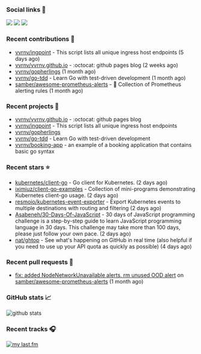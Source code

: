 ### Social links 🔗
[![](https://img.shields.io/badge/linkedin-0077b5?logo=linkedin&logoColor=white&style=flat-square)](https://www.linkedin.com/in/valery-voronov) [![](https://img.shields.io/badge/telegram-229ED9?logo=telegram&logoColor=white&style=flat-square)](https://t.me/vvoronov) [![](https://img.shields.io/badge/strava-FC4C02?logo=strava&logoColor=white&style=flat-square)](https://www.strava.com/athletes/72534161)

### Recent contributions 👷

- [vvrnv/ingpoint](https://github.com/vvrnv/ingpoint) - This script lists all unique ingress host endpoints (5 days ago)
- [vvrnv/vvrnv.github.io](https://github.com/vvrnv/vvrnv.github.io) - :octocat: github pages blog (2 weeks ago)
- [vvrnv/gopherlings](https://github.com/vvrnv/gopherlings) (1 month ago)
- [vvrnv/go-tdd](https://github.com/vvrnv/go-tdd) - Learn Go with test-driven development (1 month ago)
- [samber/awesome-prometheus-alerts](https://github.com/samber/awesome-prometheus-alerts) - 🚨 Collection of Prometheus alerting rules (1 month ago)

### Recent projects 💩

- [vvrnv/vvrnv.github.io](https://github.com/vvrnv/vvrnv.github.io) - :octocat: github pages blog
- [vvrnv/ingpoint](https://github.com/vvrnv/ingpoint) - This script lists all unique ingress host endpoints
- [vvrnv/gopherlings](https://github.com/vvrnv/gopherlings)
- [vvrnv/go-tdd](https://github.com/vvrnv/go-tdd) - Learn Go with test-driven development
- [vvrnv/booking-app](https://github.com/vvrnv/booking-app) - an example of a booking application that contains basic go syntax

### Recent stars ⭐

- [kubernetes/client-go](https://github.com/kubernetes/client-go) - Go client for Kubernetes. (2 days ago)
- [iximiuz/client-go-examples](https://github.com/iximiuz/client-go-examples) - Collection of mini-programs demonstrating Kubernetes client-go usage. (2 days ago)
- [resmoio/kubernetes-event-exporter](https://github.com/resmoio/kubernetes-event-exporter) - Export Kubernetes events to multiple destinations with routing and filtering (2 days ago)
- [Asabeneh/30-Days-Of-JavaScript](https://github.com/Asabeneh/30-Days-Of-JavaScript) - 30 days of JavaScript programming challenge is a step-by-step guide to learn JavaScript programming language in 30 days. This challenge may take more than 100 days,  please just follow your own pace.  (2 days ago)
- [nat/ghtop](https://github.com/nat/ghtop) - See what&#39;s happening on GitHub in real time (also helpful if you need to use up your API quota as quickly as possible) (4 days ago)

### Recent pull requests 🔨

- [fix: added NodeNetworkUnavailable alerts, rm unused OOD alert](https://github.com/samber/awesome-prometheus-alerts/pull/318) on [samber/awesome-prometheus-alerts](https://github.com/samber/awesome-prometheus-alerts) (1 month ago)

### GitHub stats 📈
![github stats](https://github-readme-stats.vercel.app/api?username=vvrnv&count_private=true&hide_title=true)

### Recent tracks 🎧
[![my last.fm](https://lastfm-recently-played.vercel.app/api?user=valera_88)](https://www.last.fm/user/valera_88)

